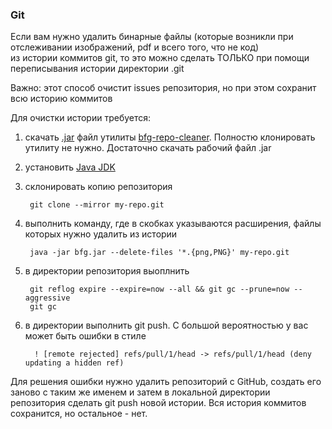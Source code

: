 ### Git

Если вам нужно удалить бинарные файлы (которые возникли при отслеживании изображений, pdf и всего того, что не код)  
из истории коммитов git, то это можно сделать ТОЛЬКО 
при помощи  переписывания истории директории .git

Важно: этот способ очистит issues репозитория, но при этом сохранит всю историю коммитов

Для очистки истории требуется:

1) скачать [.jar](https://repo1.maven.org/maven2/com/madgag/bfg/1.14.0/bfg-1.14.0.jar) файл 
утилиты [bfg-repo-cleaner](https://rtyley.github.io/bfg-repo-cleaner/).
Полностю клонировать утилиту не нужно. Достаточно скачать рабочий файл .jar
2) установить [Java JDK](https://www.oracle.com/java/technologies/downloads/)
3) склонировать копию репозитория

        git clone --mirror my-repo.git

4) выполнить команду, где в скобках указываются расширения, файлы которых нужно удалить из истории

        java -jar bfg.jar --delete-files '*.{png,PNG}' my-repo.git

5) в директории репозитория выоплнить 
    
        git reflog expire --expire=now --all && git gc --prune=now --aggressive
        git gc

6) в директории выполнить git push. С большой вероятностью у вас может быть ошибки в стиле

         ! [remote rejected] refs/pull/1/head -> refs/pull/1/head (deny updating a hidden ref)

Для решения ошибки нужно удалить репозиторий с GitHub, создать его заново с таким же именем и затем в 
локальной директории репозитория сделать git push новой истории. Вся история коммитов сохранится, но остальное - нет.



